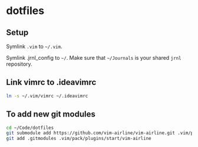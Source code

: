 # dotfiles

## Setup

Symlink `.vim` to `~/.vim`.

Symlink .jrnl_config to `~/`. Make sure that `~/Journals` is your shared `jrnl`
repository.

## Link vimrc to .ideavimrc

```sh
ln -s ~/.vim/vimrc ~/.ideavimrc
```

## To add new git modules

```sh
cd ~/Code/dotfiles
git submodule add https://github.com/vim-airline/vim-airline.git .vim/pack/plugins/start/vim-airline
git add .gitmodules .vim/pack/plugins/start/vim-airline
```
